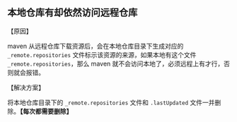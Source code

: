 ## 本地仓库有却依然访问远程仓库

【原因】

maven 从远程仓库下载资源后，会在本地仓库目录下生成对应的 ```_remote.repositories``` 文件标示该资源的来源，如果本地有这个文件 ```_remote.repositories```，那么 maven 就不会访问本地了，必须远程上有才行，否则就会报错。

【解决方案】

将本地仓库目录下的 ```_remote.repositories``` 文件和 ```.lastUpdated``` 文件一并删除。**【每次都需要删除】**
